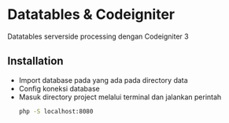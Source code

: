 
# Datatables & Codeigniter

Datatables serverside processing dengan Codeigniter 3


## Installation

- Import database pada yang ada pada directory data
- Config koneksi database
- Masuk directory project melalui terminal dan jalankan perintah
    ```bash
    php -S localhost:8080
    ```
    